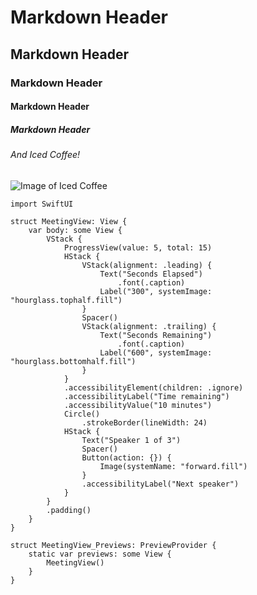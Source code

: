 # Markdown Header
## Markdown Header
### Markdown Header
#### Markdown Header
##### Markdown Header
###### And Iced Coffee!

![Image of Iced Coffee](https://tannerand.files.wordpress.com/2022/09/image_32e0cf4e-108f-45cf-ae16-4b983443fb21.jpg)

```
import SwiftUI

struct MeetingView: View {
    var body: some View {
        VStack {
            ProgressView(value: 5, total: 15)
            HStack {
                VStack(alignment: .leading) {
                    Text("Seconds Elapsed")
                        .font(.caption)
                    Label("300", systemImage: "hourglass.tophalf.fill")
                }
                Spacer()
                VStack(alignment: .trailing) {
                    Text("Seconds Remaining")
                        .font(.caption)
                    Label("600", systemImage: "hourglass.bottomhalf.fill")
                }
            }
            .accessibilityElement(children: .ignore)
            .accessibilityLabel("Time remaining")
            .accessibilityValue("10 minutes")
            Circle()
                .strokeBorder(lineWidth: 24)
            HStack {
                Text("Speaker 1 of 3")
                Spacer()
                Button(action: {}) {
                    Image(systemName: "forward.fill")
                }
                .accessibilityLabel("Next speaker")
            }
        }
        .padding()
    }
}

struct MeetingView_Previews: PreviewProvider {
    static var previews: some View {
        MeetingView()
    }
}
```
